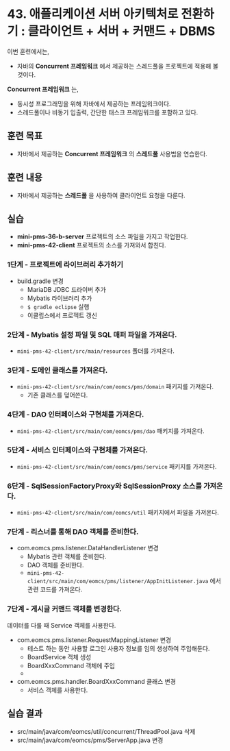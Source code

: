 # 43. 애플리케이션 서버 아키텍처로 전환하기 : 클라이언트 + 서버 + 커맨드 + DBMS

이번 훈련에서는,
- 자바의 **Concurrent 프레임워크** 에서 제공하는 스레드풀을 프로젝트에 적용해 볼 것이다.

**Concurrent 프레임워크** 는,
- 동시성 프로그래밍을 위해 자바에서 제공하는 프레임워크이다.
- 스레드풀이나 비동기 입출력, 간단한 태스크 프레임워크를 포함하고 있다.


## 훈련 목표
- 자바에서 제공하는 **Concurrent 프레임워크** 의 **스레드풀** 사용법을 연습한다.

## 훈련 내용
- 자바에서 제공하는 **스레드풀** 을 사용하여 클라이언트 요청을 다룬다.

## 실습

- **mini-pms-36-b-server** 프로젝트의 소스 파일을 가지고 작업한다.
- **mini-pms-42-client** 프로젝트의 소스를 가져와서 합친다.

### 1단계 - 프로젝트에 라이브러리 추가하기   

- build.gradle 변경
  - MariaDB JDBC 드라이버 추가
  - Mybatis 라이브러리 추가
  - `$ gradle eclipse` 실행
  - 이클립스에서 프로젝트 갱신

### 2단계 - Mybatis 설정 파일 및 SQL 매퍼 파일을 가져온다.  

- `mini-pms-42-client/src/main/resources` 폴더를 가져온다.

### 3단계 - 도메인 클래스를 가져온다.

- `mini-pms-42-client/src/main/com/eomcs/pms/domain` 패키지를 가져온다.
  - 기존 클래스를 덮어쓴다.

### 4단계 - DAO 인터페이스와 구현체를 가져온다.

- `mini-pms-42-client/src/main/com/eomcs/pms/dao` 패키지를 가져온다.

### 5단계 - 서비스 인터페이스와 구현체를 가져온다.

- `mini-pms-42-client/src/main/com/eomcs/pms/service` 패키지를 가져온다.

### 6단계 - SqlSessionFactoryProxy와 SqlSessionProxy 소스를 가져온다.

- `mini-pms-42-client/src/main/com/eomcs/util` 패키지에서 파일을 가져온다.


### 7단계 - 리스너를 통해 DAO 객체를 준비한다.

- com.eomcs.pms.listener.DataHandlerListener 변경
  - Mybatis 관련 객체를 준비한다.
  - DAO 객체를 준비한다.
  - `mini-pms-42-client/src/main/com/eomcs/pms/listener/AppInitListener.java` 에서 관련 코드를 가져온다.

### 7단계 - 게시글 커맨드 객체를 변경한다.

데이터를 다룰 때 Service 객체를 사용한다.

- com.eomcs.pms.listener.RequestMappingListener 변경
  - 테스트 하는 동안 사용할 로그인 사용자 정보를 임의 생성하여 주입해둔다.
  - BoardService 객체 생성
  - BoardXxxCommand 객체에 주입
  -
- com.eomcs.pms.handler.BoardXxxCommand 클래스 변경
  - 서비스 객체를 사용한다.

## 실습 결과
- src/main/java/com/eomcs/util/concurrent/ThreadPool.java 삭제
- src/main/java/com/eomcs/pms/ServerApp.java 변경
